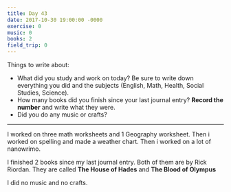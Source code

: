 ```yaml
---
title: Day 43
date: 2017-10-30 19:00:00 -0000
exercise: 0
music: 0
books: 2
field_trip: 0
---
```

Things to write about:

* What did you study and work on today? Be sure to write down everything you did and the subjects (English, Math, Health, Social Studies, Science).
* How many books did you finish since your last journal entry? **Record the number** and write what they were.
* Did you do any music or crafts?

***

I worked on three math worksheets  and 1 Geography worksheet. Then i worked on spelling and made a weather chart. Then i worked on a lot of nanowrimo.

I finished 2 books since my last journal entry. Both of them are by Rick Riordan. They are called **The House of Hades** and **The Blood of Olympus**

I did no music and no crafts.
